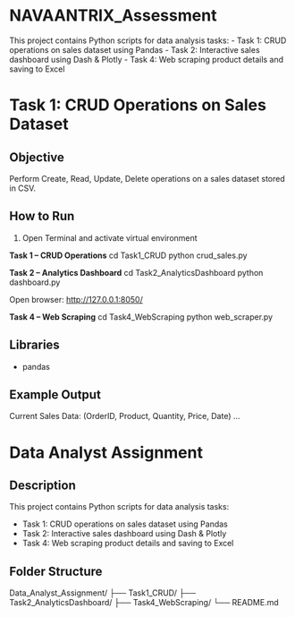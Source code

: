 # NAVAANTRIX_Assessment
This project contains Python scripts for data analysis tasks:  - Task 1: CRUD operations on sales dataset using Pandas - Task 2: Interactive sales dashboard using Dash &amp; Plotly - Task 4: Web scraping product details and saving to Excel

# Task 1: CRUD Operations on Sales Dataset

## Objective
Perform Create, Read, Update, Delete operations on a sales dataset stored in CSV.

## How to Run
1. Open Terminal and activate virtual environment

**Task 1 – CRUD Operations**
cd Task1_CRUD
python crud_sales.py

**Task 2 – Analytics Dashboard**
cd Task2_AnalyticsDashboard
python dashboard.py

Open browser: http://127.0.0.1:8050/

**Task 4 – Web Scraping**
cd Task4_WebScraping
python web_scraper.py

## Libraries
- pandas

## Example Output
Current Sales Data:
(OrderID, Product, Quantity, Price, Date)
...

# Data Analyst Assignment

## Description
This project contains Python scripts for data analysis tasks:

- Task 1: CRUD operations on sales dataset using Pandas
- Task 2: Interactive sales dashboard using Dash & Plotly
- Task 4: Web scraping product details and saving to Excel

## Folder Structure
Data_Analyst_Assignment/
├── Task1_CRUD/
├── Task2_AnalyticsDashboard/
├── Task4_WebScraping/
└── README.md
